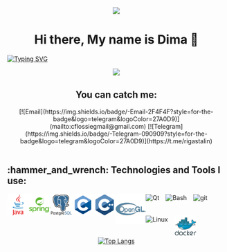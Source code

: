 <div id="header" align="center">
  <img src="https://media.giphy.com/media/v1.Y2lkPTc5MGI3NjExYzhhZmU3YTIxMWFjMDZhMWIxMDIyYmNlZjk0YTUxMzQ4ZWU5YjRlOCZjdD1n/fg9WTiKqZ0ZM6o244o/giphy.gif" width="100"/>
</div>


<h1 align="center"> Hi there, My name is Dima 👋  </h1>

[![Typing SVG](https://readme-typing-svg.demolab.com?font=Montserrat&size=16&pause=1000&color=F7F7F7&center=true&vCenter=true&width=1000&lines=I+am+a+Java+Developer.+I+love+Java+like+my+Mama+loves+me.+Currently+studying+at+%22School+21%22+from+Sber.+)](https://git.io/typing-svg)
<!-- <p align="center"> I am a Java Developer. I love Java like my Mama loves me. Currently studying at "School 21" from Sber. </p> -->

<p align="center" > <img src="https://komarev.com/ghpvc/?username=rigastalin&label=PROFILE+VIEWS&color=blueviolet&style=for-the-badge" /> </p>

<h2 align="center"> You can catch me: </h2>
<div align="center">
[![Email](https://img.shields.io/badge/-Email-2F4F4F?style=for-the-badge&logo=telegram&logoColor=27A0D9)](mailto:cflossiegmail@gmail.com)
[![Telegram](https://img.shields.io/badge/-Telegram-090909?style=for-the-badge&logo=telegram&logoColor=27A0D9)](https://t.me/rigastalin)
<div>
</br>

<h2 align="left">:hammer_and_wrench: Technologies and Tools I use:</h2> 

<a href="https://www.java.com/ru/">
<img align="left" alt="Java" height="50px style="margin-right:15px" src="https://github.com/devicons/devicon/blob/1119b9f84c0290e0f0b38982099a2bd027a48bf1/icons/java/java-original-wordmark.svg" />

<a href="https://spring.io/">
<img align="left" alt="Spring" height="50px style="margin-right:15px" src="https://github.com/devicons/devicon/blob/1119b9f84c0290e0f0b38982099a2bd027a48bf1/icons/spring/spring-original-wordmark.svg" />
  
  
<a href="https://www.postgresql.org/">
<img align="left" alt="PostgreSQL" height="50px style="margin-right:15px" src="https://github.com/devicons/devicon/blob/1119b9f84c0290e0f0b38982099a2bd027a48bf1/icons/postgresql/postgresql-original-wordmark.svg" />
  
<a href="https://www.cprogramming.com/">
<img align="left" alt="C" height="50px style="margin-right:15px" src="https://raw.githubusercontent.com/github/explore/f3e22f0dca2be955676bc70d6214b95b13354ee8/topics/c/c.png" />

<a href="https://isocpp.org/"> 
<img align="left" alt="C++" height="50px style="margin-right:15px" src="https://raw.githubusercontent.com/github/explore/180320cffc25f4ed1bbdfd33d4db3a66eeeeb358/topics/cpp/cpp.png" />

<a href="https://www.opengl.org/"> 
<img align="left" alt="OpenGl" height="70px style="margin-right:15px"
src="https://github.com/devicons/devicon/blob/1119b9f84c0290e0f0b38982099a2bd027a48bf1/icons/opengl/opengl-original.svg" />

<a href="https://www.qt.io/">
<img align="left" alt="Qt" height="50px" style="margin-right:15px" src="https://variwiki.com/images/4/4e/Qt_logo.png" />

<a href="https://www.gnu.org/software/bash/">
<img align="left" alt="Bash" height="50px" style="margin-right:15px" src="https://upload.wikimedia.org/wikipedia/commons/thumb/4/4b/Bash_Logo_Colored.svg/1200px-Bash_Logo_Colored.svg.png" />
 
<a href="https://git-scm.com/">
<img align="left" alt="git" height="50px"/ style="margin-right:15px" src="https://user-images.githubusercontent.com/87114350/189270542-ee6deaa7-537e-4632-878a-ac25fb03a06f.png" />
 
<a href="https://www.linux.org/"> 
<img align="left" alt="Linux" height="50px" style="margin-right:15px" src="https://upload.wikimedia.org/wikipedia/commons/thumb/3/35/Tux.svg/640px-Tux.svg.png" />
  
<a href="https://www.docker.com/"> 
<img align="left" alt="Docker" height="50px" style="margin-right:15px" src="https://github.com/devicons/devicon/blob/1119b9f84c0290e0f0b38982099a2bd027a48bf1/icons/docker/docker-original-wordmark.svg" />

</br>
</br>
</br>
</br>

[![Top Langs](https://github-readme-stats.vercel.app/api/top-langs/?username=rigastalin&theme=nightowl )](https://github.com/anuraghazra/github-readme-stats)

<!--
**rigastalin/rigastalin** is a ✨ _special_ ✨ repository because its `README.md` (this file) appears on your GitHub profile.

Here are some ideas to get you started:

- 🔭 I’m currently working on ...
- 🌱 I’m currently learning ...
- 👯 I’m looking to collaborate on ...
- 🤔 I’m looking for help with ...
- 💬 Ask me about ...
- 📫 How to reach me: ...
- 😄 Pronouns: ...
- ⚡ Fun fact: ...
-->
